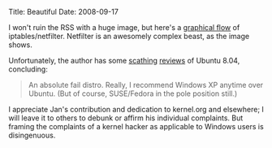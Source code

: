 Title: Beautiful
Date: 2008-09-17

I won't ruin the RSS with a huge image, but here's a [graphical flow][1] of
iptables/netfilter. Netfilter is an awesomely complex beast, as the image
shows.

Unfortunately, the author has some [scathing][2] [reviews][3] of Ubuntu 8.04,
concluding:

> An absolute fail distro. Really, I recommend Windows XP anytime over Ubuntu.
(But of course, SUSE/Fedora in the pole position still.)

I appreciate Jan's contribution and dedication to kernel.org and elsewhere; I
will leave it to others to debunk or affirm his individual complaints. But
framing the complaints of a kernel hacker as applicable to Windows users is
disingenuous.

   [1]: http://jengelh.medozas.de/images/nf-packet-flow.svg

   [2]: http://jengelh.medozas.de/2008/0609-ubuntu.php

   [3]: http://jengelh.medozas.de/2008/0819-ubuntu.php

